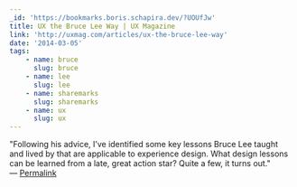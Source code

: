 ```yaml
---
_id: 'https://bookmarks.boris.schapira.dev/?UOUfJw'
title: UX the Bruce Lee Way | UX Magazine
link: 'http://uxmag.com/articles/ux-the-bruce-lee-way'
date: '2014-03-05'
tags:
    - name: bruce
      slug: bruce
    - name: lee
      slug: lee
    - name: sharemarks
      slug: sharemarks
    - name: ux
      slug: ux
---
```


&quot;Following his advice, I’ve identified some key lessons Bruce Lee taught
and lived by that are applicable to experience design. What design lessons can
be learned from a late, great action star? Quite a few, it turns out.&quot;
<br>&#8212;
<a href="https://bookmarks.boris.schapira.dev/?UOUfJw" title="Permalink">Permalink</a>
